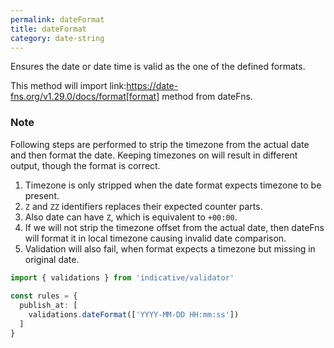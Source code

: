 ```yaml
---
permalink: dateFormat
title: dateFormat
category: date-string
---
```


Ensures the date or date time is valid as the one of the defined formats.
 
This method will import link:https://date-fns.org/v1.29.0/docs/format[format] method from dateFns.
 
### Note
Following steps are performed to strip the timezone from the actual date
and then format the date. Keeping timezones on will result in different
output, though the format is correct.
 
1. Timezone is only stripped when the date format expects timezone to
   be present.
2. `Z` and `ZZ` identifiers replaces their expected counter parts.
3. Also date can have `Z`, which is equivalent to `+00:00`.
4. If we will not strip the timezone offset from the actual date, then
   dateFns will format it in local timezone causing invalid date
   comparison.
5. Validation will also fail, when format expects a timezone but missing
   in original date.
 
```ts
import { validations } from 'indicative/validator'
 
const rules = {
  publish_at: [
    validations.dateFormat(['YYYY-MM-DD HH:mm:ss'])
  ]
}
```